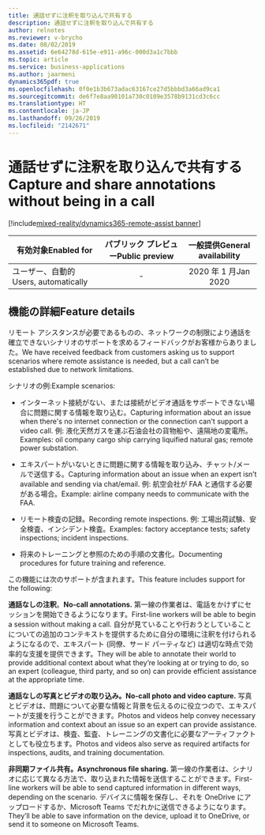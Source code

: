 ```yaml
---
title: 通話せずに注釈を取り込んで共有する
description: 通話せずに注釈を取り込んで共有する
author: relnotes
ms.reviewer: v-brycho
ms.date: 08/02/2019
ms.assetid: 6e64278d-615e-e911-a96c-000d3a1c7bbb
ms.topic: article
ms.service: business-applications
ms.author: jaarmeni
dynamics365pdf: true
ms.openlocfilehash: 0f0e1b3b673adac63167ce27d5bbbd3a66ad9ca1
ms.sourcegitcommit: de6f7e8aa90101a730c0109e3578b9131cd3c6cc
ms.translationtype: HT
ms.contentlocale: ja-JP
ms.lasthandoff: 09/26/2019
ms.locfileid: "2142671"
---
```

# <a name="capture-and-share-annotations-without-being-in-a-call"></a><span data-ttu-id="7932d-103">通話せずに注釈を取り込んで共有する</span><span class="sxs-lookup"><span data-stu-id="7932d-103">Capture and share annotations without being in a call</span></span>
[!include[mixed-reality/dynamics365-remote-assist banner](../includes/mixed-reality/dynamics365-remote-assist.md)]

| <span data-ttu-id="7932d-104">有効対象</span><span class="sxs-lookup"><span data-stu-id="7932d-104">Enabled for</span></span>    |  <span data-ttu-id="7932d-105">パブリック プレビュー</span><span class="sxs-lookup"><span data-stu-id="7932d-105">Public preview</span></span> | <span data-ttu-id="7932d-106">一般提供</span><span class="sxs-lookup"><span data-stu-id="7932d-106">General availability</span></span> | 
| ---------- | :----------: |:----------: |
|<span data-ttu-id="7932d-107">ユーザー、自動的</span><span class="sxs-lookup"><span data-stu-id="7932d-107">Users, automatically</span></span>|-| <span data-ttu-id="7932d-108">2020 年 1 月</span><span class="sxs-lookup"><span data-stu-id="7932d-108">Jan 2020</span></span>|






## <a name="feature-details"></a><span data-ttu-id="7932d-109">機能の詳細</span><span class="sxs-lookup"><span data-stu-id="7932d-109">Feature details</span></span>
<!--feature detail start -->
<span data-ttu-id="7932d-110">リモート アシスタンスが必要であるものの、ネットワークの制限により通話を確立できないシナリオのサポートを求めるフィードバックがお客様からありました。</span><span class="sxs-lookup"><span data-stu-id="7932d-110">We have received feedback from customers asking us to support scenarios where remote assistance is needed, but a call can’t be established due to network limitations.</span></span> 

<span data-ttu-id="7932d-111">シナリオの例:</span><span class="sxs-lookup"><span data-stu-id="7932d-111">Example scenarios:</span></span> 

-  <span data-ttu-id="7932d-112">インターネット接続がない、または接続がビデオ通話をサポートできない場合に問題に関する情報を取り込む。</span><span class="sxs-lookup"><span data-stu-id="7932d-112">Capturing information about an issue when there's no internet connection or the connection can't support a video call.</span></span> <span data-ttu-id="7932d-113">例: 液化天然ガスを運ぶ石油会社の貨物船や、遠隔地の変電所。</span><span class="sxs-lookup"><span data-stu-id="7932d-113">Examples: oil company cargo ship carrying liquified natural gas; remote power substation.</span></span>

-  <span data-ttu-id="7932d-114">エキスパートがいないときに問題に関する情報を取り込み、チャット/メールで送信する。</span><span class="sxs-lookup"><span data-stu-id="7932d-114">Capturing information about an issue when an expert isn’t available and sending via chat/email.</span></span> <span data-ttu-id="7932d-115">例: 航空会社が FAA と通信する必要がある場合。</span><span class="sxs-lookup"><span data-stu-id="7932d-115">Example: airline company needs to communicate with the FAA.</span></span>

-  <span data-ttu-id="7932d-116">リモート検査の記録。</span><span class="sxs-lookup"><span data-stu-id="7932d-116">Recording remote inspections.</span></span> <span data-ttu-id="7932d-117">例: 工場出荷試験、安全検査、インシデント検査。</span><span class="sxs-lookup"><span data-stu-id="7932d-117">Examples: factory acceptance tests; safety inspections; incident inspections.</span></span>

-  <span data-ttu-id="7932d-118">将来のトレーニングと参照のための手順の文書化。</span><span class="sxs-lookup"><span data-stu-id="7932d-118">Documenting procedures for future training and reference.</span></span>

<span data-ttu-id="7932d-119">この機能には次のサポートが含まれます。</span><span class="sxs-lookup"><span data-stu-id="7932d-119">This feature includes support for the following:</span></span>

<span data-ttu-id="7932d-120">**通話なしの注釈**。</span><span class="sxs-lookup"><span data-stu-id="7932d-120">**No-call annotations.**</span></span> <span data-ttu-id="7932d-121">第一線の作業者は、電話をかけずにセッションを開始できるようになります。</span><span class="sxs-lookup"><span data-stu-id="7932d-121">First-line workers will be able to begin a session without making a call.</span></span> <span data-ttu-id="7932d-122">自分が見ていることや行おうとしていることについての追加のコンテキストを提供するために自分の環境に注釈を付けられるようになるので、エキスパート (同僚、サード パーティなど) は適切な時点で効率的な支援を提供できます。</span><span class="sxs-lookup"><span data-stu-id="7932d-122">They will be able to annotate their world to provide additional context about what they’re looking at or trying to do, so an expert (colleague, third party, and so on) can provide efficient assistance at the appropriate time.</span></span> 

<span data-ttu-id="7932d-123">**通話なしの写真とビデオの取り込み。**</span><span class="sxs-lookup"><span data-stu-id="7932d-123">**No-call photo and video capture.**</span></span> <span data-ttu-id="7932d-124">写真とビデオは、問題について必要な情報と背景を伝えるのに役立つので、エキスパートが支援を行うことができます。</span><span class="sxs-lookup"><span data-stu-id="7932d-124">Photos and videos help convey necessary information and context about an issue so an expert can provide assistance.</span></span> <span data-ttu-id="7932d-125">写真とビデオは、検査、監査、トレーニングの文書化に必要なアーティファクトとしても役立ちます。</span><span class="sxs-lookup"><span data-stu-id="7932d-125">Photos and videos also serve as required artifacts for inspections, audits, and training documentation.</span></span>    

<span data-ttu-id="7932d-126">**非同期ファイル共有。**</span><span class="sxs-lookup"><span data-stu-id="7932d-126">**Asynchronous file sharing.**</span></span> <span data-ttu-id="7932d-127">第一線の作業者は、シナリオに応じて異なる方法で、取り込まれた情報を送信することができます。</span><span class="sxs-lookup"><span data-stu-id="7932d-127">First-line workers will be able to send captured information in different ways, depending on the scenario.</span></span> <span data-ttu-id="7932d-128">デバイスに情報を保存し、それを OneDrive にアップロードするか、Microsoft Teams でだれかに送信できるようになります。</span><span class="sxs-lookup"><span data-stu-id="7932d-128">They’ll be able to save information on the device, upload it to OneDrive, or send it to someone on Microsoft Teams.</span></span>
<!--feature detail end -->











